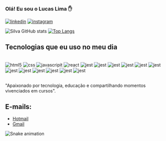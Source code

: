 ### Olá! Eu sou o Lucas Lima ✋

[![linkedin](https://img.shields.io/badge/LinkedIn-0077B5?style=for-the-badge&logo=linkedin&logoColor=white)](https://www.linkedin.com/in/lucaslimasilva-dev/)
[![instagram](https://img.shields.io/badge/Instagram-E4405F?style=for-the-badge&logo=instagram&logoColor=white)](https://www.instagram.com/lucaslls.1989/)

![Silva GitHub stats](https://github-readme-stats.vercel.app/api?username=lucaslsx21&show_icons=true&theme=tokyonight)
[![Top Langs](https://github-readme-stats.vercel.app/api/top-langs/?username=lucaslsx21&layout=compact)](https://github.com/lucaslsx21/github-readme-stats)

## Tecnologias que eu uso no meu dia

<div style="display: inline_block"><br/>
    <img align="center" alt="html5" src="https://img.shields.io/badge/HTML5-E34F26?style=for-the-badge&logo=html5&logoColor=white" />
    <img align="center" alt="css" src="https://img.shields.io/badge/CSS3-1572B6?style=for-the-badge&logo=css3&logoColor=white" />
    <img align="center" alt="javascripit" src="https://img.shields.io/badge/JavaScript-F7DF1E?style=for-the-badge&logo=javascript&logoColor=black" />
    <img align="center" alt="react" src="https://img.shields.io/badge/React-20232A?style=for-the-badge&logo=react&logoColor=61DAFB" />
    <img align="center" alt="jest" src="https://img.shields.io/badge/Jest-323330?style=for-the-badge&logo=Jest&logoColor=white" />
    <img align="center" alt="jest" src="https://img.shields.io/badge/TypeScript-007ACC?style=for-the-badge&logo=typescript&logoColor=white" />
    <img align="center" alt="jest" src="https://img.shields.io/badge/Sequelize-52B0E7?style=for-the-badge&logo=Sequelize&logoColor=white" />
    <img align="center" alt="jest" src="https://img.shields.io/badge/Ubuntu-E95420?style=for-the-badge&logo=ubuntu&logoColor=white" />
    <img align="center" alt="jest" src="https://img.shields.io/badge/Redux-593D88?style=for-the-badge&logo=redux&logoColor=white" />
    <img align="center" alt="jest" src="https://img.shields.io/badge/React_Native-20232A?style=for-the-badge&logo=react&logoColor=61DAFB" />
    <img align="center" alt="jest" src="https://img.shields.io/badge/Python-FFD43B?style=for-the-badge&logo=python&logoColor=blue" />
    <img align="center" alt="jest" src="https://img.shields.io/badge/Node%20js-339933?style=for-the-badge&logo=nodedotjs&logoColor=white" />
    <img align="center" alt="jest" src="https://img.shields.io/badge/Docker-2CA5E0?style=for-the-badge&logo=docker&logoColor=white" />
    <img align="center" alt="jest" src="https://img.shields.io/badge/MySQL-005C84?style=for-the-badge&logo=mysql&logoColor=white" />
    <img align="center" alt="jest" src="https://img.shields.io/badge/Docker-2CA5E0?style=for-the-badge&logo=docker&logoColor=white" />
    <img align="center" alt="jest" src="https://img.shields.io/badge/Docker-2CA5E0?style=for-the-badge&logo=docker&logoColor=white" />
    
</div>
<br/>

"Apaixonado por tecnologia, educação e compartilhando momentos vivenciados em cursos".

## E-mails:
- [Hotmail](lucaslsilva@live.com)<br/>
- [Gmail](lucaslls.1989@gmail.com)

![Snake animation](https://github.com/lucaslsx21/lucaslsx21/blob/output/github-contribution-grid-snake.svg)
